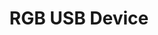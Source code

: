 ---
layout: pid
title: RGB USB Device
owner: LuminanceRGB
license: MIT
site: https://github.com/SamPoulton/LuminanceRGB
source: https://github.com/SamPoulton/LuminanceRGB
---